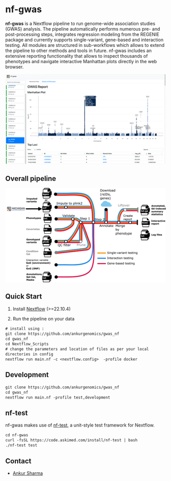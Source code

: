 # nf-gwas

**nf-gwas** is a Nextflow pipeline to run genome-wide association studies (GWAS) analysis. The pipeline automatically performs numerous pre- and post-processing steps, integrates regression modeling from the REGENIE package and currently supports single-variant, gene-based and interaction testing. All modules are structured in sub-workflows which allows to extend the pipeline to other methods and tools in future. nf-gwas includes an extensive reporting functionality that allows to inspect thousands of phenotypes and navigate interactive Manhattan plots directly in the web browser. 



![image](docs/images/Figure2_example_report.png)

## Overall pipeline


![image](docs/images/Figure1_MetroMap_v02.jpg)



## Quick Start

1. Install [Nextflow](https://www.nextflow.io/docs/latest/getstarted.html#installation) (>=22.10.4)


2. Run the pipeline on your data

```
# install using :
git clone https://github.com/ankurgenomics/gwas_nf
cd gwas_nf
cd Nextflow_Scripts
# change the parameters and location of files as per your local directories in config
nextflow run main.nf -c <nextflow.config>  -profile docker
```

## Development

```
git clone https://github.com/ankurgenomics/gwas_nf
cd gwas_nf
nextflow run main.nf -profile test,development
```

## nf-test

nf-gwas makes use of [nf-test](https://github.com/askimed/nf-test), a unit-style test framework for Nextflow.

```
cd nf-gwas
curl -fsSL https://code.askimed.com/install/nf-test | bash
./nf-test test
```
## Contact

- [Ankur Sharma](mailto:ankur012@e.ntu.edu.sg)


